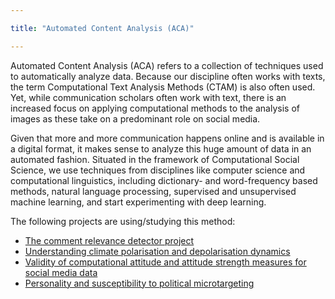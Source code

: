 ```yaml
---

title: "Automated Content Analysis (ACA)"

---
```




Automated Content Analysis (ACA) refers to a collection of techniques used to automatically analyze data. Because our discipline often works with texts, the term Computational Text Analysis Methods (CTAM) is also often used. Yet, while communication scholars often work with text, there is an increased focus on applying computational methods to the analysis of images as these take on a predominant role on social media.

Given that more and more communication happens online and is available in a digital format, it makes sense to analyze this huge amount of data in an automated fashion. Situated in the framework of Computational Social Science, we use techniques from disciplines like computer science and computational linguistics, including dictionary- and word-frequency based methods, natural language processing, supervised and unsupervised machine learning, and start experimenting with deep learning.


The following projects are using/studying this method:


- [The comment relevance detector project](https://digicomlab.github.io/seedfunding/3_2022_moller/)
- [Understanding climate polarisation and depolarisation dynamics](https://digicomlab.github.io/seedfunding/3_2022_vaneck/)
- [Validity of computational attitude and attitude strength measures for social media data](https://digicomlab.github.io/seedfunding/3_2022_strycharz/)
- [Personality and susceptibility to political microtargeting](https://digicomlab.github.io/seedfunding/4_2021_zarouali/)
